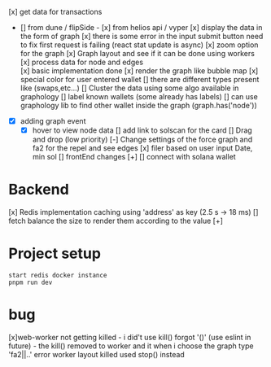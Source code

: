 [x] get data for transactions

- [] from dune / flipSide - [x] from helios api / vyper
  [x] display the data in the form of graph
  [x] there is some error in the input submit button need to fix first request is failing (react stat update is async)
  [x] zoom option for the graph
  [x] Graph layout and see if it can be done using workers
  [x] process data for node and edges\
   [x] basic implementation done
  [x] render the graph like bubble map
  [x] special color for user entered wallet
  [] there are different types present like (swaps,etc...)
  [] Cluster the data using some algo available in graphology
  [] label known wallets (some already has labels)
  [] can use graphology lib to find other wallet inside the graph (graph.has('node'))
- [x] adding graph event
  - [x] hover to view node data
        [] add link to solscan for the card
        [] Drag and drop (low priority)
        [-] Change settings of the force graph and fa2 for the repel and see edges
        [x] filer based on user input Date, min sol
        [] frontEnd changes [+]
        [] connect with solana wallet

# Backend

[x] Redis implementation caching using 'address' as key (2.5 s -> 18 ms)
[] fetch balance the size to render them according to the value [+]

# Project setup

    start redis docker instance
    pnpm run dev

# bug

[x]web-worker not getting killed - i did't use kill() forgot '()' (use eslint in future) - the kill() removed to worker and it when i choose the graph type 'fa2||..' error worker layout killed used stop() instead
